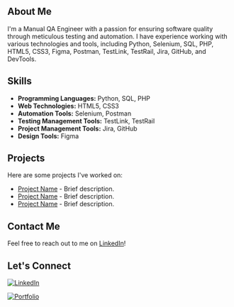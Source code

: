 ## About Me
I'm a Manual QA Engineer with a passion for ensuring software quality through meticulous testing and automation. I have experience working with various technologies and tools, including Python, Selenium, SQL, PHP, HTML5, CSS3, Figma, Postman, TestLink, TestRail, Jira, GitHub, and DevTools.

## Skills
- **Programming Languages:** Python, SQL, PHP
- **Web Technologies:** HTML5, CSS3
- **Automation Tools:** Selenium, Postman
- **Testing Management Tools:** TestLink, TestRail
- **Project Management Tools:** Jira, GitHub
- **Design Tools:** Figma

## Projects
Here are some projects I've worked on:
- [Project Name](link-to-project) - Brief description.
- [Project Name](link-to-project) - Brief description.
- [Project Name](link-to-project) - Brief description.

## Contact Me
Feel free to reach out to me on [LinkedIn](link-to-linkedin-profile)!

## Let's Connect
[![LinkedIn](https://images.squarespace-cdn.com/content/v1/5ac64f5e8ab722b3d5dd16e6/1602268021936-TVYBQPJ52KYAUV7R18EH/linkedin.gif)](https://www.linkedin.com/in/maxym-podolyak-a8a531187/)

[![Portfolio](https://i0.wp.com/thenetworkvocal.com/wp-content/uploads/2022/10/966-privacy-policy-gradient.gif?resize=400%2C400&ssl=1)](https://drive.google.com/file/d/1cKi-IG6LGMshCoXMTv8vo-6ddPL7pfmJ/view?usp=sharing)
